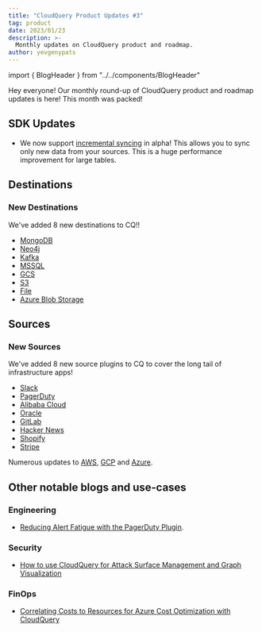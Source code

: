 ```yaml
---
title: "CloudQuery Product Updates #3"
tag: product
date: 2023/01/23
description: >-
  Monthly updates on CloudQuery product and roadmap.
author: yevgenypats
---
```


import { BlogHeader } from "../../components/BlogHeader"

<BlogHeader/>

Hey everyone! Our monthly round-up of CloudQuery product and roadmap updates is here! This month was packed!

## SDK Updates

- We now support [incremental syncing](/docs/core-concepts/syncs#incremental-table-syncs) in alpha! This allows you to sync only new data from your sources. This is a huge performance improvement for large tables.

## Destinations

### New Destinations

We've added 8 new destinations to CQ!!

* [MongoDB](/docs/plugins/destinations/mongodb/overview)
* [Neo4j](/docs/plugins/destinations/neo4j/overview)
* [Kafka](/docs/plugins/destinations/kafka/overview)
* [MSSQL](/docs/plugins/destinations/mssql/overview)
* [GCS](/docs/plugins/destinations/gcs/overview)
* [S3](/docs/plugins/destinations/s3/overview)
* [File](/docs/plugins/destinations/file/overview)
* [Azure Blob Storage](/docs/plugins/destinations/azblob/overview)

## Sources

### New Sources

We've added 8 new source plugins to CQ to cover the long tail of infrastructure apps!

* [Slack](/docs/plugins/sources/slack/overview)
* [PagerDuty](/docs/plugins/sources/pagerduty/overview)
* [Alibaba Cloud](https://www.cloudquery.io/docs/plugins/sources/alicloud/overview)
* [Oracle](https://www.cloudquery.io/docs/plugins/sources/oracle/overview)
* [GitLab](https://www.cloudquery.io/docs/plugins/sources/gitlab/overview)
* [Hacker News](/docs/plugins/sources/hackernews/overview)
* [Shopify](https://www.cloudquery.io/docs/plugins/sources/shopify/overview)
* [Stripe](https://www.cloudquery.io/docs/plugins/sources/stripe/overview)

Numerous updates to [AWS](https://github.com/cloudquery/cloudquery/blob/40ff6b263b4ad0e96b00495731ed8f4247f87b52/plugins/source/aws/CHANGELOG.md), [GCP](https://github.com/cloudquery/cloudquery/blob/40ff6b263b4ad0e96b00495731ed8f4247f87b52/plugins/source/gcp/CHANGELOG.md) and [Azure](https://github.com/cloudquery/cloudquery/blob/40ff6b263b4ad0e96b00495731ed8f4247f87b52/plugins/source/azure/CHANGELOG.md).

## Other notable blogs and use-cases

### Engineering

- [Reducing Alert Fatigue with the PagerDuty Plugin](/blog/announcing-pagerduty-plugin).

### Security

- [How to use CloudQuery for Attack Surface Management and Graph Visualization](/how-to-guides/attack-surface-management-with-graph)

### FinOps

- [Correlating Costs to Resources for Azure Cost Optimization with CloudQuery](/blog/azure-cost-optimization-with-cloudquery)
